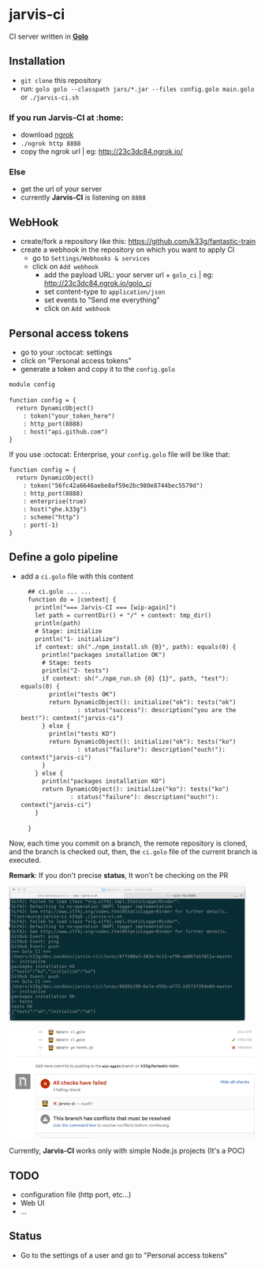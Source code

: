 # jarvis-ci
CI server written in **[Golo](http://golo-lang.org/)**

## Installation

- `git clone` this repository
- run: `golo golo --classpath jars/*.jar --files config.golo main.golo` or `./jarvis-ci.sh`

### If you run Jarvis-CI at :home:

- download [ngrok](https://ngrok.com/)
- `./ngrok http 8888`
- copy the ngrok url | eg: http://23c3dc84.ngrok.io/

### Else

- get the url of your server
- currently **Jarvis-CI** is listening on `8888`

## WebHook

- create/fork a repository like this: https://github.com/k33g/fantastic-train
- create a webhook in the repository on which you want to apply CI
  - go to `Settings/Webhooks & services`
  - click on `Add webhook`
    - add the payload URL: your server url + `golo_ci` | eg: http://23c3dc84.ngrok.io/golo_ci
    - set content-type to `application/json`
    - set events to "Send me everything"
    - click on `Add webhook`

## Personal access tokens

- go to your :octocat: settings
- click on "Personal access tokens"
- generate a token and copy it to the `config.golo`

```golo
module config

function config = {
  return DynamicObject()
    : token("your_token_here")
    : http_port(8888)
    : host("api.github.com")
}
```

If you use :octocat: Enterprise, your `config.golo` file will be like that:

```golo
function config = {
  return DynamicObject()
    : token("56fc42a6646aebe8af59e2bc980e8744bec5579d")
    : http_port(8888)
    : enterprise(true)
    : host("ghe.k33g")
    : scheme("http")
    : port(-1)
}
```

## Define a golo pipeline

- add a `ci.golo` file with this content
  ```golo
	## ci.golo ... ... 
	function do = |context| {
	  println("=== Jarvis-CI === [wip-again]")
	  let path = currentDir() + "/" + context: tmp_dir()
	  println(path)
	  # Stage: initialize
	  println("1- initialize")
	  if context: sh("./npm_install.sh {0}", path): equals(0) {
	    println("packages installation OK")
	    # Stage: tests
	    println("2- tests")
	    if context: sh("./npm_run.sh {0} {1}", path, "test"):  equals(0) {
	      println("tests OK")
	      return DynamicObject(): initialize("ok"): tests("ok")
	              : status("success"): description("you are the best!"): context("jarvis-ci")
	    } else {
	      println("tests KO")
	      return DynamicObject(): initialize("ok"): tests("ko")
	              : status("failure"): description("ouch!"): context("jarvis-ci")
	    }
	  } else {
	    println("packages installation KO")
	    return DynamicObject(): initialize("ko"): tests("ko")
	            : status("failure"): description("ouch!"): context("jarvis-ci")
	  }

	}
  ```

Now, each time you commit on a branch, the remote repository is cloned, and the branch is checked out, then, the `ci.golo` file of the current branch is executed.

**Remark**: If you don't precise **status**, It won't be checking on the PR

![octocat](jarvis-ci-000.gif)

![octocat](check.png)


Currently, **Jarvis-CI** works only with simple Node.js projects (It's a POC)

## TODO

- configuration file (http port, etc...)
- Web UI
- ...

## Status

- Go to the settings of a user and go to "Personal access tokens"



